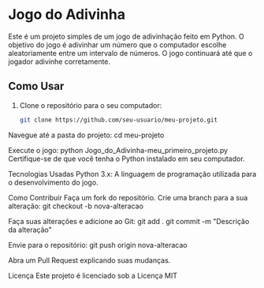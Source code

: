 
# Jogo do Adivinha

Este é um projeto simples de um jogo de adivinhação feito em Python. O objetivo do jogo é adivinhar um número que o computador escolhe aleatoriamente entre um intervalo de números. O jogo continuará até que o jogador adivinhe corretamente.

## Como Usar

1. Clone o repositório para o seu computador:
   ```sh
   git clone https://github.com/seu-usuario/meu-projeto.git
   
Navegue até a pasta do projeto:
cd meu-projeto

Execute o jogo:
python Jogo_do_Adivinha-meu_primeiro_projeto.py
Certifique-se de que você tenha o Python instalado em seu computador.

Tecnologias Usadas
Python 3.x: A linguagem de programação utilizada para o desenvolvimento do jogo.

Como Contribuir
Faça um fork do repositório.
Crie uma branch para a sua alteração:
git checkout -b nova-alteracao

Faça suas alterações e adicione ao Git:
git add .
git commit -m "Descrição da alteração"

Envie para o repositório:
git push origin nova-alteracao

Abra um Pull Request explicando suas mudanças.

Licença
Este projeto é licenciado sob a Licença MIT

